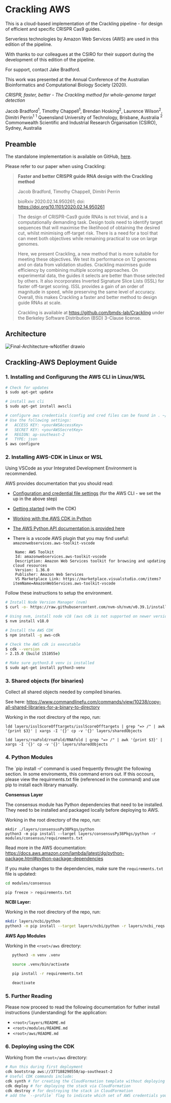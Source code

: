 # Crackling AWS

This is a cloud-based implementation of the Crackling pipeline - for design of efficient and specific CRISPR Cas9 guides. 

Serverless technologies by Amazon Web Services (AWS) are used in this edition of the pipeline.

With thanks to our colleagues at the CSIRO for their support during the development of this edition of the pipeline.

For support, contact Jake Bradford.



This work was presented at the Annual Conference of the Australian Bioinformatics and Computational Biology Society (2020).

*CRISPR, faster, better - The Crackling method for whole-genome target detection*

Jacob Bradford<sup>1</sup>, Timothy Chappell<sup>1</sup>, Brendan Hosking<sup>2</sup>, Laurence Wilson<sup>2</sup>, Dimitri Perrin<sup>1</sup>
<sup>1</sup> Queensland University of Technology, Brisbane, Australia 
<sup>2</sup> Commonwealth Scientific and Industrial Research Organisation (CSIRO), Sydney, Australia 

## Preamble

The standalone implementation is available on GitHub, [here](https://github.com/bmds-lab/Crackling).

Please refer to our paper when using Crackling:

> **Faster and better CRISPR guide RNA design with the Crackling method**
>
> Jacob Bradford, Timothy Chappell, Dimitri Perrin
>
> bioRxiv 2020.02.14.950261; doi: https://doi.org/10.1101/2020.02.14.950261

> The design of CRISPR-Cas9 guide RNAs is not trivial, and is a computationally demanding task. Design tools need to identify target  sequences that will maximise the likelihood of obtaining the desired  cut, whilst minimising off-target risk. There is a need for a tool that  can meet both objectives while remaining practical to use on large  genomes.
>
> Here, we present Crackling, a new method that is more suitable for meeting these objectives. We test its performance on  12 genomes and on data from validation studies. Crackling maximises  guide efficiency by combining multiple scoring approaches. On  experimental data, the guides it selects are better than those selected  by others. It also incorporates Inverted Signature Slice Lists (ISSL)  for faster off-target scoring. ISSL provides a gain of an order of  magnitude in speed, while preserving the same level of accuracy.  Overall, this makes Crackling a faster and better method to design guide RNAs at scale.
>
> Crackling is available at https://github.com/bmds-lab/Crackling under the Berkeley Software Distribution (BSD) 3-Clause license.

## Architecture

![Final-Architecture-wNotifier drawio](https://github.com/bmds-lab/Crackling-AWS/assets/62460407/f00f8eab-2a30-4286-8417-4c5e528d32b6)


## Crackling-AWS Deployment Guide

### 1. Installing and Configurung the AWS CLI in Linux/WSL
```bash
# Check for updates
$ sudo apt-get update

# install aws cli
$ sudo apt-get install awscli

# configure aws credentials (config and cred files can be found in . ~/aws (hidden files) in linux/windows)
# Use the following settings:
# 	ACCESS KEY: <yourAWSAccessKey>
# 	SECRET KEY: <yourAWSSecretKey>
# 	REGION: ap-southeast-2
# 	TYPE: json
$ aws configure
```

### 2. Installing AWS-CDK in Linux or WSL

Using VSCode as your Integrated Development Environment is recommended.

AWS provides documentation that you should read:

- [Configuration and credential file settings](https://docs.aws.amazon.com/cli/latest/userguide/cli-configure-files.html) (for the AWS CLI - we set the up in the above step)

- [Getting started](https://docs.aws.amazon.com/cdk/v2/guide/getting_started.html) (with the CDK)

- [Working with the AWS CDK in Python](https://docs.aws.amazon.com/cdk/v2/guide/work-with-cdk-python.html)

- [The AWS Python API documentation is provided here](https://docs.aws.amazon.com/cdk/api/v1/python/index.html)

- There is a vscode AWS plugin that you may find useful: `amazonwebservices.aws-toolkit-vscode` 

   ```
    Name: AWS Toolkit
    Id: amazonwebservices.aws-toolkit-vscode
    Description: Amazon Web Services toolkit for browsing and updating cloud resources
    Version: 1.36.0
    Publisher: Amazon Web Services
    VS Marketplace Link: https://marketplace.visualstudio.com/items?itemName=AmazonWebServices.aws-toolkit-vscode
   ```

Follow these instructions to setup the environment.

```bash
# Install Node Version Manager (nvm)
$ curl -o- https://raw.githubusercontent.com/nvm-sh/nvm/v0.39.1/install.sh | bash

# Using nvm, install node v18 (aws cdk is not supported on newer versions)
$ nvm install v18.0

# Install the AWS CDK
$ npm install -g aws-cdk

# Check the AWS cdk is executable
$ cdk --version
> 2.15.0 (build 151055e)

# Make sure python3.8 venv is installed
$ sudo apt-get install python3-venv
```

### 3. Shared objects (for binaries)

Collect all shared objects needed by compiled binaries.

See here: https://www.commandlinefu.com/commands/view/10238/copy-all-shared-libraries-for-a-binary-to-directory

Working in the root directory of the repo, run:
```
ldd layers/isslScoreOfftargets/isslScoreOfftargets | grep "=> /" | awk '{print $3}' | xargs -I '{}' cp -v '{}' layers/sharedObjects

ldd layers/rnaFold/rnaFold/RNAfold | grep "=> /" | awk '{print $3}' | xargs -I '{}' cp -v '{}' layers/sharedObjects
```

### 4. Python Modules 

The `pip install -r' command is used frequently throught the following section. In some enviroments, this command errors out. If this occours, please view the requirments.txt file (referenced in the command) and use pip to install each library manually.

**Consensus Layer**

The consensus module has Python dependencies that need to be installed. They need to be installed and packaged locally before deploying to AWS.

Working in the root directory of the repo, run:
```
mkdir ./layers/consensusPy38Pkgs/python
python3 -m pip install --target layers/consensusPy38Pkgs/python -r modules/consensus/requirements.txt
```

Read more in the AWS documentation: https://docs.aws.amazon.com/lambda/latest/dg/python-package.html#python-package-dependencies

If you make changes to the dependencies, make sure the `requirements.txt` file is updated:

```bash
cd modules/consensus

pip freeze > requirements.txt
```

**NCBI Layer:**

Working in the root directory of the repo, run:
```bash
mkdir layers/ncbi/python
python3 -m pip install --target layers/ncbi/python -r layers/ncbi_reqs.txt
```

**AWS App Modules**

Working in the `<root>/aws` directory:
```bash
   python3 -m venv .venv

   source .venv/bin/activate

   pip install -r requirements.txt

   deactivate
```

### 5. Further Reading
Please now proceed to read the following documentation for futher install instructions (/understanding) for the application:
 - `<root>/layers/README.md`
 - `<root>/modules/README.md`
 - `<root>/aws/README.md`

### 6. Deploying using the CDK
Working from the `<root>/aws` directory:
```bash
# Run this during first deployment
cdk bootstrap aws://377188290550/ap-southeast-2
# Useful CDK commands include:
cdk synth # for creating the CloudFormation template without deploying
cdk deploy # for deploying the stack via CloudFormation
cdk destroy # for destroying the stack in CloudFormation
# add the `--profile` flag to indicate which set of AWS credentials you wish to use, e.g.  `--profile bmds`.
```
